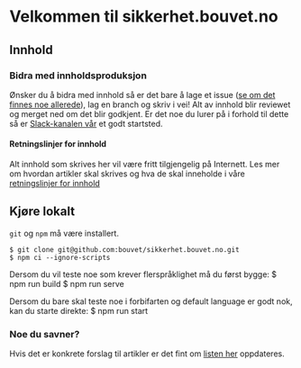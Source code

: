 # Velkommen til sikkerhet.bouvet.no

## Innhold

### Bidra med innholdsproduksjon

Ønsker du å bidra med innhold så er det bare å lage et issue ([se om det finnes noe allerede](https://github.com/bouvet/sikkerhet.bouvet.no/issues)), lag en branch og skriv i vei! Alt av innhold blir reviewet og merget ned om det blir godkjent. Er det noe du lurer på i forhold til dette så er [Slack-kanalen vår](https://bouvet.slack.com/archives/C0447R83U6M) et godt startsted.

#### Retningslinjer for innhold

Alt innhold som skrives her vil være fritt tilgjengelig på Internett. Les mer om hvordan artikler skal skrives og hva de skal inneholde i våre [retningslinjer for innhold](docs/content-guidelines.md)

## Kjøre lokalt

`git` og `npm` må være installert.

    $ git clone git@github.com:bouvet/sikkerhet.bouvet.no.git
    $ npm ci --ignore-scripts

Dersom du vil teste noe som krever flerspråklighet må du først bygge:
    $ npm run build
    $ npm run serve

Dersom du bare skal teste noe i forbifarten og default language er godt nok, kan du starte direkte:
    $ npm run start


### Noe du savner?

Hvis det er konkrete forslag til artikler er det fint om [listen her](https://github.com/bouvet/sikkerhet.bouvet.no/issues/22) oppdateres.
